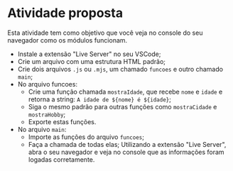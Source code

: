 # Atividade proposta

Esta atividade tem como objetivo que você veja no console do seu navegador como os módulos funcionam.

- Instale a extensão "Live Server" no seu VSCode;
- Crie um arquivo com uma estrutura HTML padrão;
- Crie dois arquivos `.js` ou `.mjs`, um chamado `funcoes` e outro chamado `main`;
- No arquivo funcoes:
  - Crie uma função chamada `mostraIdade`, que recebe `nome` e `idade` e retorna a string: `A idade de ${nome} é ${idade}`;
  - Siga o mesmo padrão para outras funções como `mostraCidade` e `mostraHobby`;
  - Exporte estas funções.
- No arquivo `main`:
  - Importe as funções do arquivo `funcoes`;
  - Faça a chamada de todas elas;
Utilizando a extensão "Live Server", abra o seu navegador e veja no console que as informações foram logadas corretamente.
